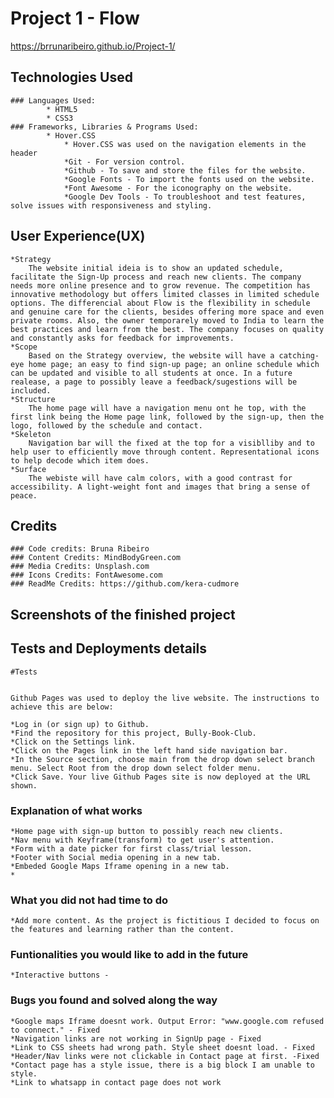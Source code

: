 # Project 1 - Flow

https://brrunaribeiro.github.io/Project-1/

## Technologies Used

    ### Languages Used:
            * HTML5
            * CSS3
    ### Frameworks, Libraries & Programs Used:
            * Hover.CSS
                * Hover.CSS was used on the navigation elements in the header 
                *Git - For version control.
                *Github - To save and store the files for the website.
                *Google Fonts - To import the fonts used on the website.
                *Font Awesome - For the iconography on the website.
                *Google Dev Tools - To troubleshoot and test features, solve issues with responsiveness and styling. 
                
## User Experience(UX)

    *Strategy
        The website initial ideia is to show an updated schedule, facilitate the Sign-Up process and reach new clients. The company needs more online presence and to grow revenue. The competition has innovative methodology but offers limited classes in limited schedule options. The differencial about Flow is the flexibility in schedule and genuine care for the clients, besides offering more space and even private rooms. Also, the owner temporarely moved to India to learn the best practices and learn from the best. The company focuses on quality and constantly asks for feedback for improvements. 
    *Scope
        Based on the Strategy overview, the website will have a catching-eye home page; an easy to find sign-up page; an online schedule which can be updated and visible to all students at once. In a future realease, a page to possibly leave a feedback/sugestions will be included.
    *Structure
        The home page will have a navigation menu ont he top, with the first link being the Home page link, followed by the sign-up, then the logo, followed by the schedule and contact. 
    *Skeleton
        Navigation bar will the fixed at the top for a visiblliby and to help user to efficiently move through content. Representational icons to help decode which item does. 
    *Surface
        The webiste will have calm colors, with a good contrast for accessibility. A light-weight font and images that bring a sense of peace.        

## Credits

    ### Code credits: Bruna Ribeiro
    ### Content Credits: MindBodyGreen.com
    ### Media Credits: Unsplash.com
    ### Icons Credits: FontAwesome.com
    ### ReadMe Credits: https://github.com/kera-cudmore

## Screenshots of the finished project

## Tests and Deployments details
    #Tests
    

    Github Pages was used to deploy the live website. The instructions to achieve this are below:

    *Log in (or sign up) to Github.
    *Find the repository for this project, Bully-Book-Club.
    *Click on the Settings link.
    *Click on the Pages link in the left hand side navigation bar.
    *In the Source section, choose main from the drop down select branch menu. Select Root from the drop down select folder menu.
    *Click Save. Your live Github Pages site is now deployed at the URL shown.

### Explanation of what works
    *Home page with sign-up button to possibly reach new clients.
    *Nav menu with Keyframe(transform) to get user's attention.
    *Form with a date picker for first class/trial lesson.
    *Footer with Social media opening in a new tab.
    *Embeded Google Maps Iframe opening in a new tab.
    *

### What you did not had time to do
    *Add more content. As the project is fictitious I decided to focus on the features and learning rather than the content. 

### Funtionalities you would like to add in the future
    *Interactive buttons - 

### Bugs you found and solved along the way
    *Google maps Iframe doesnt work. Output Error: "www.google.com refused to connect." - Fixed
    *Navigation links are not working in SignUp page - Fixed
    *Link to CSS sheets had wrong path. Style sheet doesnt load. - Fixed
    *Header/Nav links were not clickable in Contact page at first. -Fixed
    *Contact page has a style issue, there is a big block I am unable to style.
    *Link to whatsapp in contact page does not work
    